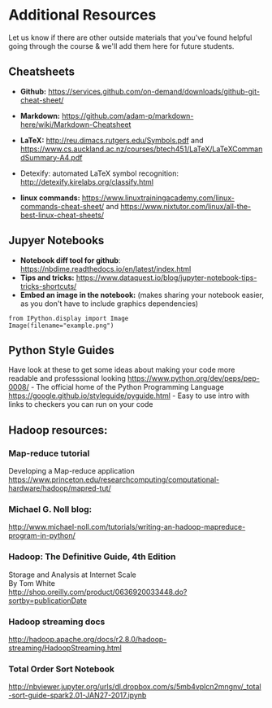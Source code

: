 # Additional Resources
Let us know if there are other outside materials that you've found helpful going through the course & we'll add them here for future students.


## Cheatsheets
* __Github:__ https://services.github.com/on-demand/downloads/github-git-cheat-sheet/    
* __Markdown:__ https://github.com/adam-p/markdown-here/wiki/Markdown-Cheatsheet
* __LaTeX:__ http://reu.dimacs.rutgers.edu/Symbols.pdf and https://www.cs.auckland.ac.nz/courses/btech451/LaTeX/LaTeXCommandSummary-A4.pdf
 * Detexify: automated LaTeX symbol recognition:
http://detexify.kirelabs.org/classify.html

* __linux commands:__ https://www.linuxtrainingacademy.com/linux-commands-cheat-sheet/ and https://www.nixtutor.com/linux/all-the-best-linux-cheat-sheets/   

## Jupyer Notebooks
* __Notebook diff tool for github__: https://nbdime.readthedocs.io/en/latest/index.html
* __Tips and tricks:__ https://www.dataquest.io/blog/jupyter-notebook-tips-tricks-shortcuts/   
* __Embed an image in the notebook:__ (makes sharing your notebook easier, as you don't have to include graphics dependencies)   
```
from IPython.display import Image
Image(filename="example.png")
```

## Python Style Guides
Have look at these to get some ideas about making your code more readable and professsional looking
https://www.python.org/dev/peps/pep-0008/ - The official home of the Python Programming Language  
https://google.github.io/styleguide/pyguide.html - Easy to use intro with links to checkers you can run on your code  

## Hadoop resources:

### Map-reduce tutorial
Developing a Map-reduce application   
https://www.princeton.edu/researchcomputing/computational-hardware/hadoop/mapred-tut/

### Michael G. Noll blog:
http://www.michael-noll.com/tutorials/writing-an-hadoop-mapreduce-program-in-python/

### Hadoop: The Definitive Guide, 4th Edition
Storage and Analysis at Internet Scale    
By Tom White    
http://shop.oreilly.com/product/0636920033448.do?sortby=publicationDate

### Hadoop streaming docs
http://hadoop.apache.org/docs/r2.8.0/hadoop-streaming/HadoopStreaming.html

### Total Order Sort Notebook
http://nbviewer.jupyter.org/urls/dl.dropbox.com/s/5mb4vplcn2mngnv/_total-sort-guide-spark2.01-JAN27-2017.ipynb
